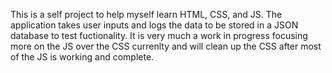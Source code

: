 This is a self project to help myself learn HTML, CSS, and JS. The application takes user inputs and logs the data to be stored in a JSON database to test fuctionality. It is very much a work in progress focusing more on the JS over the CSS currenlty and will clean up the CSS after most of the JS is working and complete. 
